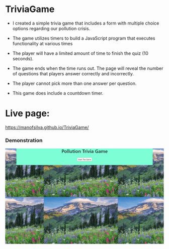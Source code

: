 # TriviaGame

- I created a simple trivia game that includes a form with multiple choice options regarding our pollution crisis.

- The game utilizes timers to build a JavaScript program that executes functionality at various times

- The player will have a limited amount of time to finish the quiz (10 seconds).

- The game ends when the time runs out. The page will reveal the number of questions that players answer correctly and incorrectly.

- The player cannot pick more than one answer per question.

- This game does include a countdown timer.

# Live page:
https://manofsilva.github.io/TriviaGame/

### Demonstration

![gif](Trivia.gif)
